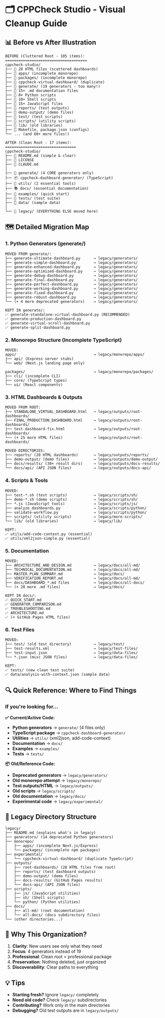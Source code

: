 # 🗂️ CPPCheck Studio - Visual Cleanup Guide

## 📊 Before vs After Illustration

```
BEFORE (Cluttered Root - 105 items):
=====================================
cppcheck-studio/
├── 📄 28 HTML files (scattered dashboards)
├── 📁 apps/ (incomplete monorepo)
├── 📁 packages/ (incomplete monorepo)
├── 📁 cppcheck-virtual-dashboard/ (duplicate)
├── 🐍 generate/ (19 generators - too many!)
├── 📄 15+ .md documentation files
├── 🔧 8+ Python scripts
├── 🔧 10+ Shell scripts
├── 🔧 15+ JavaScript files
├── 📁 reports/ (test outputs)
├── 📁 demo-output/ (demo files)
├── 📁 test/ (test scripts)
├── 📁 scripts/ (utility scripts)
├── 📁 lib/ (old libraries)
├── 📄 Makefile, package.json (configs)
└── ... (and 60+ more files!)

AFTER (Clean Root - 17 items):
================================
cppcheck-studio/
├── 📄 README.md (simple & clear)
├── 📄 LICENSE
├── 📄 CLAUDE.md
│
├── 🐍 generate/ (4 CORE generators only)
├── 📦 cppcheck-dashboard-generator/ (TypeScript)
├── 🔧 utils/ (2 essential tools)
├── 📚 docs/ (essential documentation)
├── 🚀 examples/ (quick start)
├── 🧪 tests/ (test suite)
├── 💾 data/ (sample data)
│
└── 📁 legacy/ (EVERYTHING ELSE moved here)
```

## 🗺️ Detailed Migration Map

### 1. **Python Generators** (generate/)
```
MOVED FROM generate/:
├── generate-ultimate-dashboard.py      → legacy/generators/
├── generate-simple-dashboard.py        → legacy/generators/
├── generate-enhanced-dashboard.py      → legacy/generators/
├── generate-optimized-dashboard.py     → legacy/generators/
├── generate-debug-dashboard.py         → legacy/generators/
├── generate-final-dashboard.py         → legacy/generators/
├── generate-perfect-dashboard.py       → legacy/generators/
├── generate-working-dashboard.py       → legacy/generators/
├── generate-fixed-dashboard.py         → legacy/generators/
├── generate-robust-dashboard.py        → legacy/generators/
└── (+ 4 more deprecated generators)    → legacy/generators/

KEPT IN generate/:
✅ generate-standalone-virtual-dashboard.py (RECOMMENDED)
✅ generate-production-dashboard.py
✅ generate-virtual-scroll-dashboard.py
✅ generate-split-dashboard.py
```

### 2. **Monorepo Structure** (Incomplete TypeScript)
```
MOVED:
apps/                                   → legacy/monorepo/apps/
├── api/ (Express server stubs)
└── web/ (Next.js landing page only)

packages/                               → legacy/monorepo/packages/
├── cli/ (incomplete CLI)
├── core/ (TypeScript types)
└── ui/ (React components)
```

### 3. **HTML Dashboards & Outputs**
```
MOVED FROM ROOT:
├── STANDALONE_VIRTUAL_DASHBOARD.html   → legacy/outputs/root-dashboards/
├── FINAL_PRODUCTION_DASHBOARD.html     → legacy/outputs/root-dashboards/
├── test-dashboard-fix.html             → legacy/outputs/root-dashboards/
└── (+ 25 more HTML files)              → legacy/outputs/root-dashboards/

MOVED DIRECTORIES:
├── reports/ (28 HTML dashboards)       → legacy/outputs/reports/
├── demo-output/ (demo files)           → legacy/outputs/demo-output/
├── docs/results/ (30+ result dirs)     → legacy/outputs/docs-results/
└── docs/api/ (API JSON files)          → legacy/outputs/docs-api/
```

### 4. **Scripts & Tools**
```
MOVED:
├── test-*.sh (test scripts)            → legacy/scripts/sh/
├── demo-*.sh (demo scripts)            → legacy/scripts/sh/
├── *.js (JavaScript tools)             → legacy/scripts/js/
├── analyze_dashboards.py               → legacy/scripts/python/
├── validate-workflow.py                → legacy/scripts/python/
├── scripts/ (utility scripts)          → legacy/more-scripts/
└── lib/ (old libraries)                → legacy/lib/

KEPT:
✅ utils/add-code-context.py (essential)
✅ utils/xml2json-simple.py (essential)
```

### 5. **Documentation**
```
MOVED:
├── ARCHITECTURE_AND_DESIGN.md          → legacy/docs/all-md/
├── TECHNICAL_DOCUMENTATION.md          → legacy/docs/all-md/
├── MASTER_PLAN_SUMMARY.md              → legacy/docs/
├── VERIFICATION_REPORT.md              → legacy/docs/all-md/
├── docs/DASHBOARD_*.md files           → legacy/docs/all-docs/
└── (+ 20 more .md files)               → legacy/docs/

KEPT IN docs/:
✅ QUICK_START.md
✅ GENERATOR_COMPARISON.md
✅ TROUBLESHOOTING.md
✅ ARCHITECTURE.md
✅ (+ GitHub Pages HTML files)
```

### 6. **Test Files**
```
MOVED:
├── test/ (old test directory)          → legacy/test/
├── test-results.xml                    → legacy/test-files/
├── test-input.json                     → legacy/data-files/
└── *.json (misc JSON files)            → legacy/data-files/

KEPT:
✅ tests/ (new clean test suite)
✅ data/analysis-with-context.json (sample data)
```

## 🔍 Quick Reference: Where to Find Things

### If you're looking for...

**✅ Current/Active Code:**
- **Python generators** → `generate/` (4 files only)
- **TypeScript package** → `cppcheck-dashboard-generator/`
- **Utilities** → `utils/` (xml2json, add-code-context)
- **Documentation** → `docs/`
- **Examples** → `examples/`
- **Tests** → `tests/`

**📦 Old/Reference Code:**
- **Deprecated generators** → `legacy/generators/`
- **Old monorepo attempt** → `legacy/monorepo/`
- **Test outputs/HTML** → `legacy/outputs/`
- **Old scripts** → `legacy/scripts/`
- **Old documentation** → `legacy/docs/`
- **Experimental code** → `legacy/experimental/`

## 📂 Legacy Directory Structure
```
legacy/
├── README.md (explains what's in legacy)
├── generators/ (14 deprecated Python generators)
├── monorepo/
│   ├── apps/ (incomplete Next.js/Express)
│   └── packages/ (incomplete npm packages)
├── experimental/
│   └── cppcheck-virtual-dashboard/ (duplicate TypeScript)
├── outputs/
│   ├── root-dashboards/ (28 HTML files from root)
│   ├── reports/ (test dashboard outputs)
│   ├── demo-output/ (demo files)
│   ├── docs-results/ (GitHub Pages results)
│   └── docs-api/ (API JSON files)
├── scripts/
│   ├── js/ (JavaScript utilities)
│   ├── sh/ (Shell scripts)
│   └── python/ (Python utilities)
├── docs/
│   ├── all-md/ (root documentation)
│   └── all-docs/ (docs subdirectory files)
└── (other directories...)
```

## 🎯 Why This Organization?

1. **Clarity**: New users see only what they need
2. **Focus**: 4 generators instead of 19
3. **Professional**: Clean root = professional package
4. **Preservation**: Nothing deleted, just organized
5. **Discoverability**: Clear paths to everything

## 💡 Tips

- **Starting fresh?** Ignore `legacy/` completely
- **Need old code?** Check `legacy/` subdirectories
- **Contributing?** Work only in the main directories
- **Debugging?** Old test outputs are in `legacy/outputs/`